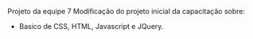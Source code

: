 Projeto da equipe 7 
Modificação do projeto inicial da capacitação sobre:
* Basico de CSS, HTML, Javascript e JQuery.
